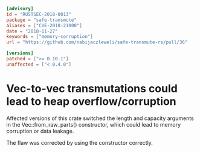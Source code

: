 ```toml
[advisory]
id = "RUSTSEC-2018-0013"
package = "safe-transmute"
aliases = ["CVE-2018-21000"]
date = "2018-11-27"
keywords = ["memory-corruption"]
url = "https://github.com/nabijaczleweli/safe-transmute-rs/pull/36"

[versions]
patched = [">= 0.10.1"]
unaffected = ["< 0.4.0"]
```

# Vec-to-vec transmutations could lead to heap overflow/corruption

Affected versions of this crate switched the length and capacity arguments in the Vec::from_raw_parts() constructor,
which could lead to memory corruption or data leakage.

The flaw was corrected by using the constructor correctly.
